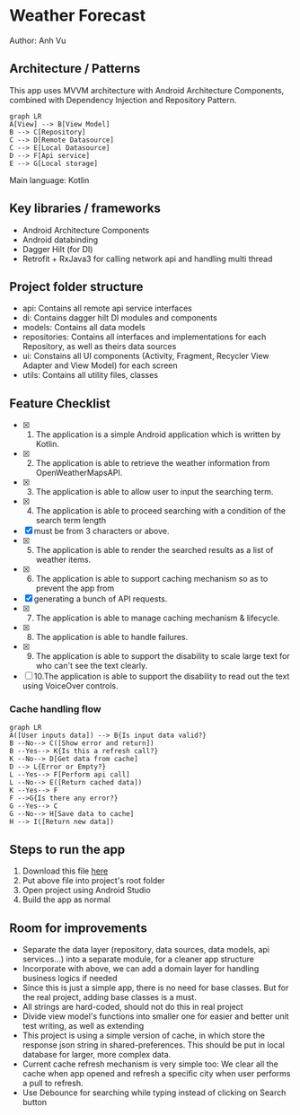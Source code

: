 # Weather Forecast

Author: Anh Vu


## Architecture / Patterns

This app uses MVVM architecture with Android Architecture Components, combined with Dependency Injection and Repository Pattern.

```mermaid
graph LR
A[View] --> B[View Model]
B --> C[Repository]
C --> D[Remote Datasource]
C --> E[Local Datasource]
D --> F[Api service]
E --> G[Local storage]
```

Main language: Kotlin

## Key libraries / frameworks

- Android Architecture Components
- Android databinding
- Dagger Hilt (for DI)
- Retrofit + RxJava3 for calling network api and handling multi thread

## Project folder structure

- api: Contains all remote api service interfaces
- di: Contains dagger hilt DI modules and components
- models: Contains all data models
- repositories: Contains all interfaces and implementations for each Repository, as well as theirs data sources
- ui: Constains all UI components (Activity, Fragment, Recycler View Adapter and View Model) for each screen
- utils: Contains all utility files, classes

## Feature Checklist

- [x] 1. The application is a simple Android application which is written by Kotlin.
- [x] 2. The application is able to retrieve the weather information from OpenWeatherMapsAPI.
- [x] 3. The application is able to allow user to input the searching term.
- [x] 4. The application is able to proceed searching with a condition of the search term length
- [x] must be from 3 characters or above.
- [x] 5. The application is able to render the searched results as a list of weather items.
- [x] 6. The application is able to support caching mechanism so as to prevent the app from
- [x] generating a bunch of API requests.
- [x] 7. The application is able to manage caching mechanism & lifecycle.
- [x] 8. The application is able to handle failures.
- [x] 9. The application is able to support the disability to scale large text for who can't see the text
         clearly.
- [ ] 10.The application is able to support the disability to read out the text using VoiceOver
  controls.

### Cache handling flow
```mermaid
graph LR
A([User inputs data]) --> B{Is input data valid?}
B --No--> C([Show error and return])
B --Yes--> K{Is this a refresh call?}
K --No--> D[Get data from cache]
D --> L{Error or Empty?}
L --Yes--> F[Perform api call]
L --No--> E([Return cached data])
K --Yes--> F
F -->G{Is there any error?}
G --Yes--> C
G --No--> H[Save data to cache]
H --> I([Return new data])
```

## Steps to run the app

1. Download this file [here](https://drive.google.com/file/d/1MW0WcWo2EPJycFLGs8CJ7uJW6673z5VU/view?usp=sharing)
2. Put above file into project's root folder
3. Open project using Android Studio
4. Build the app as normal

## Room for improvements

- Separate the data layer (repository, data sources, data models, api services...) into a separate module, for a cleaner app structure
- Incorporate with above, we can add a domain layer for handling business logics if needed
- Since this is just a simple app, there is no need for base classes. But for the real project, adding base classes is a must.
- All strings are hard-coded, should not do this in real project
- Divide view model's functions into smaller one for easier and better unit test writing, as well as extending
- This project is using a simple version of cache, in which store the response json string in shared-preferences. This should be put in local database for larger, more complex data.
- Current cache refresh mechanism is very simple too: We clear all the cache when app opened and refresh a specific city when user performs a pull to refresh.  
- Use Debounce for searching while typing instead of clicking on Search button